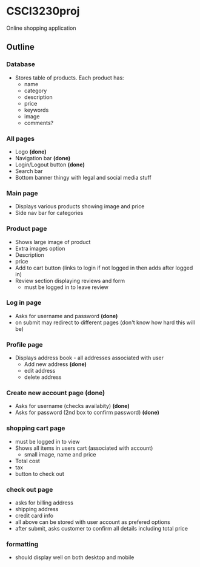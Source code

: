 # CSCI3230proj

Online shopping application

## Outline
### Database
- Stores table of products. Each product has:
  - name
  - category
  - description
  - price
  - keywords
  - image
  - comments?
  
### All pages
- Logo **(done)**
- Navigation bar **(done)**
- Login/Logout button **(done)**
- Search bar
- Bottom banner thingy with legal and social media stuff
 
### Main page
- Displays various products showing image and price
- Side nav bar for categories

### Product page
- Shows large image of product
- Extra images option
- Description
- price
- Add to cart button (links to login if not logged in then adds after logged in)
- Review section displaying reviews and form
  - must be logged in to leave review
  
### Log in page
- Asks for username and password **(done)**
- on submit may redirect to different pages (don't know how hard this will be)

### Profile page
- Displays address book - all addresses associated with user
  - Add new address **(done)**
  - edit address
  - delete address

### Create new account page **(done)**
- Asks for username (checks availabity) **(done)**
- Asks for password (2nd box to confirm password) **(done)**

### shopping cart page
- must be logged in to view
- Shows all items in users cart (associated with account)
  - small image, name and price
- Total cost
- tax
- button to check out

### check out page
- asks for billing address
- shipping address
- credit card info
- all above can be stored with user account as prefered options
- after submit, asks customer to confirm all details including total price

### formatting
- should display well on both desktop and mobile
